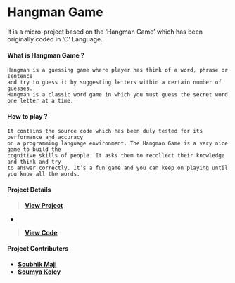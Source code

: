 # Hangman Game

It is a micro-project based on the ‘Hangman Game’ which has been originally coded in ‘C’ Language.


#### What is Hangman Game ?
```
Hangman is a guessing game where player has think of a word, phrase or sentence
and try to guess it by suggesting letters within a certain number of guesses.
Hangman is a classic word game in which you must guess the secret word one letter at a time. 
```

#### How to play ?
```
It contains the source code which has been duly tested for its performance and accuracy 
on a programming language environment. The Hangman Game is a very nice game to build the 
cognitive skills of people. It asks them to recollect their knowledge and think and try 
to answer correctly. It’s a fun game and you can keep on playing until you know all the words.
```
#### Project Details
>[**View Project**](https://github.com/shubhadeepmandal394/hangman-game/blob/master/doc/Hangman%20Game.pdf)
- 
>[**View Code**](https://github.com/shubhadeepmandal394/hangman-game/blob/master/hangman-game.c)

#### Project Contributers
- [**Soubhik Maji**](https://github.com/MacMaji007)
- [**Soumya Koley**](https://github.com/Soumya1717)